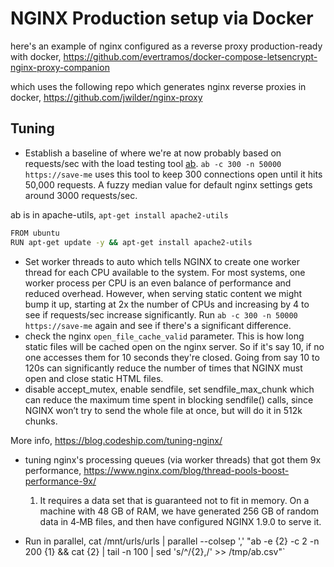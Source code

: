 # NGINX Production setup via Docker

here's an example of nginx configured as a reverse proxy production-ready with docker, https://github.com/evertramos/docker-compose-letsencrypt-nginx-proxy-companion

which uses the following repo which generates nginx reverse proxies in docker, https://github.com/jwilder/nginx-proxy 

## Tuning

- Establish a baseline of where we're at now probably based on requests/sec with the load testing tool [ab](https://httpd.apache.org/docs/2.4/programs/ab.html).  `ab -c 300 -n 50000 https://save-me` uses this tool to keep 300 connections open until it hits 50,000 requests. A fuzzy median value for default nginx settings gets around 3000 requests/sec.

ab is in apache-utils, `apt-get install apache2-utils`
```bash
FROM ubuntu
RUN apt-get update -y && apt-get install apache2-utils
```

- Set worker threads to auto which tells NGINX to create one worker thread for each CPU available to the system. For most systems, one worker process per CPU is an even balance of performance and reduced overhead. However, when serving static content we might bump it up, starting at 2x the number of CPUs and increasing by 4 to see if requests/sec increase significantly. Run `ab -c 300 -n 50000 https://save-me` again and see if there's a significant difference.
- check the nginx `open_file_cache_valid` parameter. This is how long static files will be cached open on the nginx server. So if it's say 10, if no one accesses them for 10 seconds they're closed. Going from say 10 to 120s can significantly reduce the number of times that NGINX must open and close static HTML files.
- disable accept_mutex, enable sendfile, set sendfile_max_chunk which can reduce the maximum time spent in blocking sendfile() calls, since NGINX won’t try to send the whole file at once, but will do it in 512k chunks.

More info, https://blog.codeship.com/tuning-nginx/

- tuning nginx's processing queues (via worker threads) that got them 9x performance, https://www.nginx.com/blog/thread-pools-boost-performance-9x/

  1. It requires a data set that is guaranteed not to fit in memory. On a machine with 48 GB of RAM, we have generated 256 GB of random data in 4‑MB files, and then have configured NGINX 1.9.0 to serve it.

- Run in parallel, cat /mnt/urls/urls | parallel --colsep ',' "ab -e {2} -c 2 -n 200 {1} && cat {2} | tail -n 100 | sed 's/^/{2},/' >> /tmp/ab.csv"`


